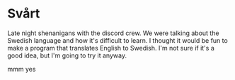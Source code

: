 # Svårt

Late night shenanigans with the discord crew. We were talking about the Swedish language and how it's difficult to learn. I thought it would be fun to make a program that translates English to Swedish. I'm not sure if it's a good idea, but I'm going to try it anyway.

mmm yes
